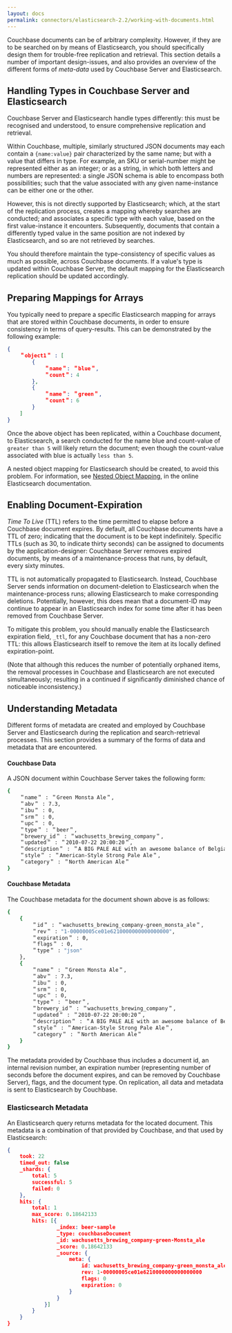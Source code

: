```yaml
---
layout: docs
permalink: connectors/elasticsearch-2.2/working-with-documents.html
---
```


Couchbase documents can be of arbitrary complexity. However, if they are to be searched on by means of Elasticsearch, you should specifically design them for trouble-free replication and retrieval. This section details a number of important design-issues, and also provides an overview of the different forms of _meta-data_ used by Couchbase Server and Elasticsearch.

## Handling Types in Couchbase Server and Elasticsearch

Couchbase Server and Elasticsearch handle types differently: this must be recognised and understood, to ensure comprehensive replication and retrieval.

Within Couchbase, multiple, similarly structured JSON documents may each contain a `{name:value}` pair characterized by the same name; but with a value that differs in type. For example, an SKU or serial-number might be represented either as an integer; or as a string, in which both letters and numbers are represented: a single JSON schema is able to encompass both possibilities; such that the value associated with any given name-instance can be either one or the other.

However, this is not directly supported by Elasticsearch; which, at the start of the replication process, creates a mapping whereby searches are conducted; and associates a specific type with each value, based on the first value-instance it encounters. Subsequently, documents that contain a differently typed value in the same position are not indexed by Elasticsearch, and so are not retrieved by searches.

You should therefore maintain the type-consistency of specific values as much as possible, across Couchbase documents. If a value's type is updated within Couchbase Server, the default mapping for the Elasticsearch replication should be updated accordingly.

## Preparing Mappings for Arrays

You typically need to prepare a specific Elasticsearch mapping for arrays that are stored within Couchbase documents, in order to ensure consistency in terms of query-results. This can be demonstrated by the following example:

```json
{
    ＂object1＂ : [
        {
            ＂name＂: ＂blue＂,
            ＂count＂: 4
        },
        {
            ＂name＂: ＂green＂,
            ＂count＂: 6
        }
    ]
}
```

Once the above object has been replicated, within a Couchbase document, to Elasticsearch, a search conducted for the name blue and count-value of `greater than 5` will likely return the document; even though the count-value associated with blue is actually `less than 5`.

A nested object mapping for Elasticsearch should be created, to avoid this problem. For information, see [Nested Object Mapping](https://www.elastic.co/guide/en/elasticsearch/guide/current/nested-mapping.html), in the online Elasticsearch documentation.

## Enabling Document-Expiration

_Time To Live_ (TTL) refers to the time permitted to elapse before a Couchbase document expires. By default, all Couchbase documents have a TTL of zero; indicating that the document is to be kept indefinitely. Specific TTLs (such as 30, to indicate thirty seconds) can be assigned to documents by the application-designer: Couchbase Server removes expired documents, by means of a maintenance-process that runs, by default, every sixty minutes.

TTL is not automatically propagated to Elasticsearch. Instead, Couchbase Server sends information on document-deletion to Elasticsearch when the maintenance-process runs; allowing Elasticsearch to make corresponding deletions. Potentially, however, this does mean that a document-ID may continue to appear in an Elasticsearch index for some time after it has been removed from Couchbase Server.

To mitigate this problem, you should manually enable the Elasticsearch expiration field, `_ttl`, for any Couchbase document that has a non-zero TTL: this allows Elasticsearch itself to remove the item at its locally defined expiration-point.

(Note that although this reduces the number of potentially orphaned items, the removal processes in Couchbase and Elasticsearch are not executed simultaneously; resulting in a continued if significantly diminished chance of noticeable inconsistency.)

## Understanding Metadata

Different forms of metadata are created and employed by Couchbase Server and Elasticsearch during the replication and search-retrieval processes. This section provides a summary of the forms of data and metadata that are encountered.

#### Couchbase Data

A JSON document within Couchbase Server takes the following form:

```bash
{
    ＂name＂ : ＂Green Monsta Ale＂,
    ＂abv＂ : 7.3,
    ＂ibu＂ : 0,
    ＂srm＂ : 0,
    ＂upc＂ : 0,
    ＂type＂ : ＂beer＂,
    ＂brewery_id＂ : ＂wachusetts_brewing_company＂,
    ＂updated＂ : ＂2010-07-22 20:00:20＂,
    ＂description＂ : ＂A BIG PALE ALE with an awesome balance of Belgian malts with Fuggles and East Kent Golding hops.＂,
    ＂style＂ : ＂American-Style Strong Pale Ale＂,
    ＂category＂ : ＂North American Ale＂
}
```

#### Couchbase Metadata

The Couchbase metadata for the document shown above is as follows:

```bash
{
    {
        ＂id＂ : ＂wachusetts_brewing_company-green_monsta_ale＂,
        ＂rev＂ : "1-00000005ce01e6210000000000000000",
        ＂expiration＂ : 0,
        ＂flags＂ : 0,
        ＂type＂ : "json"
    },
    {
        ＂name＂ : ＂Green Monsta Ale＂,
        ＂abv＂ : 7.3,
        ＂ibu＂ : 0,
        ＂srm＂ : 0,
        ＂upc＂ : 0,
        ＂type＂ : ＂beer＂,
        ＂brewery_id＂ : ＂wachusetts_brewing_company＂,
        ＂updated＂ : ＂2010-07-22 20:00:20＂,
        ＂description＂ : ＂A BIG PALE ALE with an awesome balance of Belgian malts with Fuggles and East Kent Golding hops.＂,
        ＂style＂ : ＂American-Style Strong Pale Ale＂,
        ＂category＂ : ＂North American Ale＂
    }
}
```

The metadata provided by Couchbase thus includes a document id, an internal revision number, an expiration number (representing number of seconds before the document expires, and can be removed by Couchbase Server), flags, and the document type. On replication, all data and metadata is sent to Elasticsearch by Couchbase.

### Elasticsearch Metadata

An Elasticsearch query returns metadata for the located document. This metadata is a combination of that provided by Couchbase, and that used by Elasticsearch:

```json
{
    took: 22
    timed_out: false
    _shards: {
        total: 5
        successful: 5
        failed: 0
    },
    hits: {
        total: 1
        max_score: 0.18642133
        hits: [{
                _index: beer-sample
                _type: couchbaseDocument
                _id: wachusetts_brewing_company-green-Monsta_ale
                _score: 0.18642133
                _source: {
                    meta: {
                        id: wachusetts_brewing_company-green_monsta_ale
                        rev: 1-00000005ce01e6210000000000000000
                        flags: 0
                        expiration: 0
                    } 
                }
            }]
        }
    }
}
```